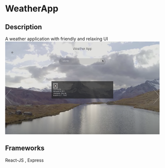 # WeatherApp


## Description
A weather application with friendly and relaxing UI
<img src = "https://github.com/Simplyalex99/WeatherApp/blob/master/weatherAppPreview.png" width = "500" height = "300">

## Frameworks
React-JS , Express


